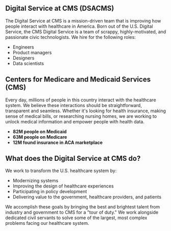 ## Digital Service at CMS (DSACMS)
The Digital Service at CMS is a mission-driven team that is improving how people interact with healthcare in America. Born out of the U.S. Digital Service, the CMS Digital Service is a team of scrappy, highly-motivated, and passionate civic technologists. We hire for the following roles:

<ul>
	<li>Engineers</li>
	<li>Product managers</li>
	<li>Designers</li>
	<li>Data scientists</li>
</ul>


## Centers for Medicare and Medicaid Services (CMS) 
Every day, millions of people in this country interact with the healthcare system. We believe these interactions should be straightforward, transparent and seamless. Whether it's looking for health insurance, making sense of medical bills, or researching nursing homes, we are working to unlock medical information and empower people with health data.

<ul>
  <li><strong>82M people on Medicaid </strong>
	</li>
	<li><strong>63M people on Medicare</strong>
	</li>
	<li><strong>12M found insurance in ACA marketplace  </strong>
	</li>
</ul>

## What does the Digital Service at CMS do?
We work to transform the U.S. healthcare system by:
<ul>
  <li>Modernizing systems</li>
	<li>Improving the design of healthcare experiences</li>
	<li>Participating in policy development</li>
	<li>Delivering value to the government, healthcare providers, and patients</li>
</ul>

We accomplish these goals by bringing the best and brightest talent from industry and government to CMS for a "tour of duty." We work alongside dedicated civil servants to solve some of the largest, most complex problems facing our healthcare system.

<!--<p>Meet our Director, <a href="/andrea-fletcher">Andrea Fletcher.</a>

# Your country needs you!
If you want to show up each day knowing that your work is helping hundreds of millions of Americans, this is the place to be.</p>

<p>We participate in a “tour of duty” service model where you serve up to 4 years. We are currently hiring and salaries follow the <a href="https://www.opm.gov/policy-data-oversight/pay-leave/salaries-wages/2022/general-schedule/">GS pay scale</a><a href="https://www.opm.gov/policy-data-oversight/pay-leave/salaries-wages/2022/general-schedule/">.</a></p>

<p>While previous healthcare experience is not required, we work at the Digital Service at CMS because we share the mission of improving healthcare. If you're interested in more information, contact <a href="mailto:DigitalService@cms.hhs.gov">DigitalService@cms.hhs.gov</a>.</p>
-->
